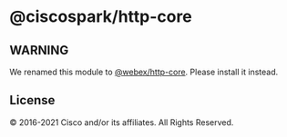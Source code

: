 # @ciscospark/http-core

## WARNING

We renamed this module to
[@webex/http-core](https://www.npmjs.com/package/@webex/http-core). Please
install it instead.

## License

© 2016-2021 Cisco and/or its affiliates. All Rights Reserved.
